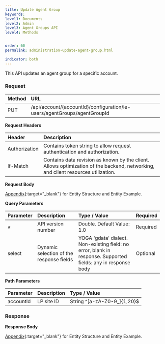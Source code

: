 ```yaml
---
title: Update Agent Group
keywords:
level1: Documents
level2: Admin
level3: Agent Groups API
level4: Methods


order: 60
permalink: administration-update-agent-group.html

indicator: both
---
```


This API updates an agent group for a specific account.

### Request

| Method | URL| 
| :-------- | :------- |
 |PUT | /api/account/{accountId}/configuration/le-users/agentGroups/agentGroupId| 

**Request Headers**

| Header | Description |
 |:------- | :------------- |
 |Authorization | Contains token string to allow request authentication and authorization. |
| If-Match | Contains data revision as known by the client. Allows optimization of the backend, networking, and client resources utilization. |

**Request Body**

[Appendix](administration-agent-groups-appendix.html){:target="_blank"} for Entity Structure and Entity Example.

**Query Parameters**

 |Parameter|  Description | Type / Value | Required |
| :----------- | :------------ | :--------------  |:--- |
| v | API version number | Double. Default Value: 1.0 | Required |
| select | Dynamic selection of the response fields | YOGA 'gdata' dialect. Non-existing field: no error, blank in response. Supported fields: any in response body | Optional |

**Path Parameters**

| Parameter | Description | Type / Value |
| :---------- | :------------- | :-------------- |
 |accountId | LP site ID | String ^[a-zA-Z0-9_]{1,20}$ |

### Response

**Response Body**

[Appendix](administration-agent-groups-appendix.html){:target="_blank"} for Entity Structure and Entity Example.
